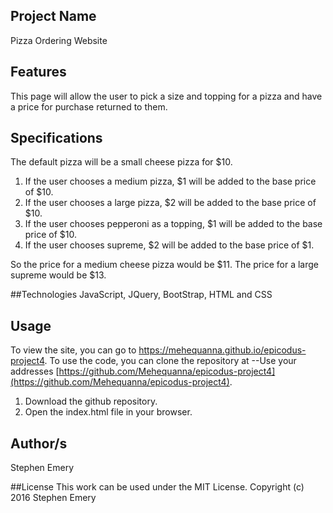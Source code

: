 ## Project Name
Pizza Ordering Website

## Features
This page will allow the user to pick a size and topping for a pizza and have a price for purchase returned to them.

## Specifications

The default pizza will be a small cheese pizza for $10.

1. If the user chooses a medium pizza, $1 will be added to the base price of $10.
2. If the user chooses a large pizza, $2 will be added to the base price of $10.
3. If the user chooses pepperoni as a topping, $1 will be added to the base price of $10.
4. If the user chooses supreme, $2 will be added to the base price of $1.

So the price for a medium cheese pizza would be $11.
The price for a large supreme would be $13.

##Technologies
JavaScript, JQuery, BootStrap, HTML and CSS

## Usage
To view the site, you can go to https://mehequanna.github.io/epicodus-project4.
To use the code, you can clone the repository at --Use your addresses [https://github.com/Mehequanna/epicodus-project4](https://github.com/Mehequanna/epicodus-project4).

1. Download the github repository.
2. Open the index.html file in your browser.

## Author/s
Stephen Emery

##License
This work can be used under the MIT License.
Copyright (c) 2016 Stephen Emery
